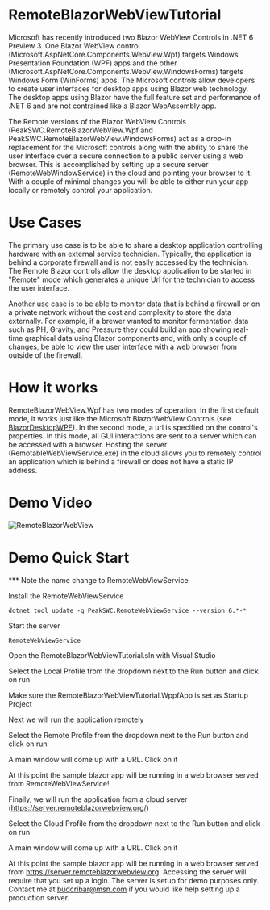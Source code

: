 # RemoteBlazorWebViewTutorial

Microsoft has recently introduced two Blazor WebView Controls in .NET 6 Preview 3. One Blazor WebView control (Microsoft.AspNetCore.Components.WebView.Wpf) targets Windows Presentation Foundation (WPF) apps and
the other (Microsoft.AspNetCore.Components.WebView.WindowsForms) targets Windows Form (WinForms) apps. The Microsoft controls allow developers to create user interfaces for desktop apps using Blazor web technology. The desktop apps using Blazor have the full feature set and performance of .NET 6 and are not contrained like a Blazor WebAssembly app.

The Remote versions of the Blazor WebView Controls (PeakSWC.RemoteBlazorWebView.Wpf and PeakSWC.RemoteBlazorWebView.WindowsForms) act as a drop-in replacement for the Microsoft controls along with the ability to share the user interface over a secure connection to a public server using a web browser. This is accomplished by setting up a secure server (RemoteWebWindowService) in the cloud and pointing your browser to it. 
With a couple of minimal changes you will be able to either run your app locally or remotely control your application.

# Use Cases
The primary use case is to be able to share a desktop application controlling hardware with an external service technician. Typically, the application is behind a corporate firewall and is not easily accessed by the technician. The Remote Blazor controls allow the desktop application to be started in "Remote" mode which generates a unique Url for the technician to access the user interface.

Another use case is to be able to monitor data that is behind a firewall or on a private network without the cost and complexity to store the data externally. For example, if a brewer wanted to monitor fermentation data such as PH, Gravity, and Pressure they could build an app showing real-time graphical data using Blazor components and, with only a couple of changes, be able to view the user interface with a web browser from outside of the firewall. 

# How it works

RemoteBlazorWebView.Wpf has two modes of operation. In the first default mode, it works just like the Microsoft BlazorWebView Controls (see [BlazorDesktopWPF](https://github.com/jorgearteiro/BlazorDesktopWPF)). In the second mode, a url is specified on the control's properties. In this mode, all GUI interactions are sent to a server which can be accessed with a browser. Hosting the server (RemotableWebViewService.exe) in the cloud allows you to remotely control an application which is behind a firewall or does not have a static IP address.


# Demo Video
![RemoteBlazorWebView](https://github.com/budcribar/RemoteBlazorWebView/blob/net6/RemoteBlazorWebView.gif)

# Demo Quick Start

*** Note the name change to RemoteWebViewService

Install the RemoteWebViewService
```console
dotnet tool update -g PeakSWC.RemoteWebViewService --version 6.*-* 
```

Start the server
```console
RemoteWebViewService
```

Open the RemoteBlazorWebViewTutorial.sln with Visual Studio

Select the Local Profile from the dropdown next to the Run button and click on run

Make sure the RemoteBlazorWebViewTutorial.WppfApp is set as Startup Project
  
Next we will run the application remotely

Select the Remote Profile from the dropdown next to the Run button and click on run

A main window will come up with a URL. Click on it

At this point the sample blazor app will be running in a web browser served from RemoteWebViewService!

Finally, we will run the application from a cloud server (https://server.remoteblazorwebview.org/)

Select the Cloud Profile from the dropdown next to the Run button and click on run

A main window will come up with a URL. Click on it

At this point the sample blazor app will be running in a web browser served from https://server.remoteblazorwebview.org. 
Accessing the server will require that you set up a login. The server is setup for demo purposes only. Contact me at budcribar@msn.com if you would like
help setting up a production server.



